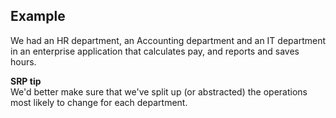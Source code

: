 ## Example
We had an HR department, an Accounting department and an IT department in an enterprise application that calculates pay, and reports and saves hours.

**SRP tip** \
 We'd better make sure that we've split up (or abstracted) the operations most likely to change for each department.